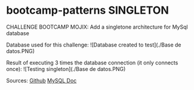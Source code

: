 # bootcamp-patterns SINGLETON
CHALLENGE BOOTCAMP MOJIX: Add a singletone architecture for MySql database

Database used for this challenge:
![Database created to test](./Base de datos.PNG)

Result of executing 3 times the database connection (it only connects once):
![Testing singleton](./Base de datos.PNG)

Sources: 
[Github](https://gist.github.com/jasoet/3843797)
[MySQL Doc](https://dev.mysql.com/doc/connector-j/8.0/en/connector-j-usagenotes-connect-drivermanager.html#connector-j-examples-connection-drivermanager)
